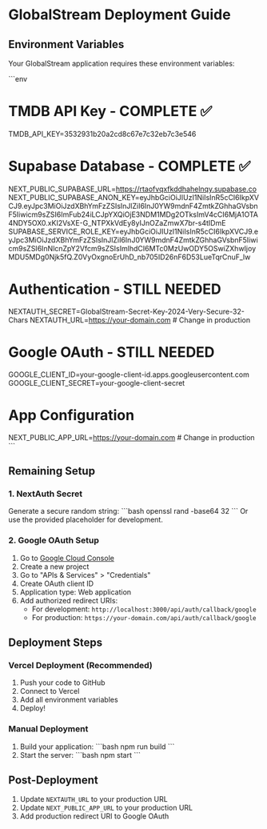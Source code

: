 # GlobalStream Deployment Guide

## Environment Variables

Your GlobalStream application requires these environment variables:

\`\`\`env
# TMDB API Key - COMPLETE ✅
TMDB_API_KEY=3532931b20a2cd8c67e7c32eb7c3e546

# Supabase Database - COMPLETE ✅
NEXT_PUBLIC_SUPABASE_URL=https://rtaofvqxfkddhahelnqy.supabase.co
NEXT_PUBLIC_SUPABASE_ANON_KEY=eyJhbGciOiJIUzI1NiIsInR5cCI6IkpXVCJ9.eyJpc3MiOiJzdXBhYmFzZSIsInJlZiI6InJ0YW9mdnF4ZmtkZGhhaGVsbnF5Iiwicm9sZSI6ImFub24iLCJpYXQiOjE3NDM1MDg2OTksImV4cCI6MjA1OTA4NDY5OX0.xKI2VsXE-G_NTPXkVdEy8yIJnOZaZmwX7br-s4tIDmE
SUPABASE_SERVICE_ROLE_KEY=eyJhbGciOiJIUzI1NiIsInR5cCI6IkpXVCJ9.eyJpc3MiOiJzdXBhYmFzZSIsInJlZiI6InJ0YW9mdnF4ZmtkZGhhaGVsbnF5Iiwicm9sZSI6InNlcnZpY2Vfcm9sZSIsImlhdCI6MTc0MzUwODY5OSwiZXhwIjoyMDU5MDg0Njk5fQ.Z0VyOxgnoErUhD_nb705ID26nF6D53LueTqrCnuF_lw

# Authentication - STILL NEEDED
NEXTAUTH_SECRET=GlobalStream-Secret-Key-2024-Very-Secure-32-Chars
NEXTAUTH_URL=https://your-domain.com  # Change in production

# Google OAuth - STILL NEEDED
GOOGLE_CLIENT_ID=your-google-client-id.apps.googleusercontent.com
GOOGLE_CLIENT_SECRET=your-google-client-secret

# App Configuration
NEXT_PUBLIC_APP_URL=https://your-domain.com  # Change in production
\`\`\`

## Remaining Setup

### 1. NextAuth Secret
Generate a secure random string:
\`\`\`bash
openssl rand -base64 32
\`\`\`
Or use the provided placeholder for development.

### 2. Google OAuth Setup
1. Go to [Google Cloud Console](https://console.cloud.google.com/)
2. Create a new project
3. Go to "APIs & Services" > "Credentials"
4. Create OAuth client ID
5. Application type: Web application
6. Add authorized redirect URIs:
   - For development: `http://localhost:3000/api/auth/callback/google`
   - For production: `https://your-domain.com/api/auth/callback/google`

## Deployment Steps

### Vercel Deployment (Recommended)
1. Push your code to GitHub
2. Connect to Vercel
3. Add all environment variables
4. Deploy!

### Manual Deployment
1. Build your application:
\`\`\`bash
npm run build
\`\`\`
2. Start the server:
\`\`\`bash
npm start
\`\`\`

## Post-Deployment
1. Update `NEXTAUTH_URL` to your production URL
2. Update `NEXT_PUBLIC_APP_URL` to your production URL
3. Add production redirect URI to Google OAuth
